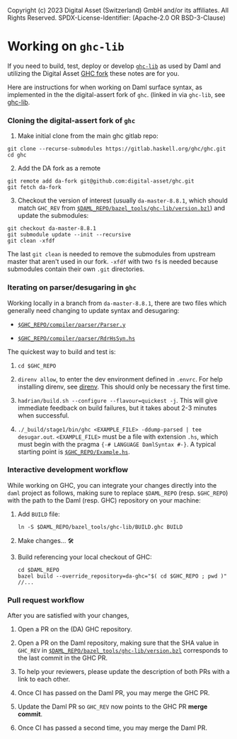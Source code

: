 Copyright (c) 2023 Digital Asset (Switzerland) GmbH and/or its affiliates. All Rights Reserved.
SPDX-License-Identifier: (Apache-2.0 OR BSD-3-Clause)

# Working on `ghc-lib`

If you need to build, test, deploy or develop [`ghc-lib`](https://github.com/digital-asset/ghc-lib) as used by Daml and utilizing the Digital Asset [GHC fork](https://github.com/digital-asset/ghc) these notes are for you.

Here are instructions for when working on Daml surface syntax, as implemented in the the digital-assert fork of `ghc`. (linked in via `ghc-lib`, see [ghc-lib](/bazel_tools/ghc-lib/).

### Cloning the digital-assert fork of `ghc`

1. Make initial clone from the main ghc gitlab repo:
```
git clone --recurse-submodules https://gitlab.haskell.org/ghc/ghc.git
cd ghc
```

2. Add the DA fork as a remote
```
git remote add da-fork git@github.com:digital-asset/ghc.git
git fetch da-fork
```

3. Checkout the version of interest (usually `da-master-8.8.1`, which should match `GHC_REV` from [`$DAML_REPO/bazel_tools/ghc-lib/version.bzl`](https://github.com/digital-asset/daml/blob/main/bazel_tools/ghc-lib/version.bzl)) and update the submodules:
```
git checkout da-master-8.8.1
git submodule update --init --recursive
git clean -xfdf
```

The last `git clean` is needed to remove the submodules from upstream master
that aren't used in our fork. `-xfdf` with two `f`s is needed because
submodules contain their own `.git` directories.

### Iterating on parser/desugaring in `ghc`

Working locally in a branch from `da-master-8.8.1`, there are two files which generally need changing to update syntax and desugaring:

- [`$GHC_REPO/compiler/parser/Parser.y`](https://github.com/digital-asset/ghc/blob/da-master-8.8.1/compiler/parser/Parser.y)

- [`$GHC_REPO/compiler/parser/RdrHsSyn.hs`](https://github.com/digital-asset/ghc/blob/da-master-8.8.1/compiler/parser/RdrHsSyn.hs)

The quickest way to build and test is:

1. `cd $GHC_REPO`

2. `direnv allow`, to enter the dev environment defined in `.envrc`. For help installing direnv, see [direnv](https://direnv.net). This should only be necessary the first time.

3. `hadrian/build.sh --configure --flavour=quickest -j`. This will give immediate feedback on build failures, but it takes about 2-3 minutes when successful.

4. `./_build/stage1/bin/ghc <EXAMPLE_FILE> -ddump-parsed | tee desugar.out`. `<EXAMPLE_FILE>` must be a file with extension `.hs`, which must begin with the pragma `{-# LANGUAGE DamlSyntax #-}`. A typical starting point is [`$GHC_REPO/Example.hs`](https://github.com/digital-asset/ghc/blob/da-master-8.8.1/Example.hs).

### Interactive development workflow

While working on GHC, you can integrate your changes directly into the `daml` project as follows, making sure to replace `$DAML_REPO` (resp. `$GHC_REPO`) with the path to the Daml (resp. GHC) repository on your machine:

1. Add `BUILD` file:
   ```
   ln -S $DAML_REPO/bazel_tools/ghc-lib/BUILD.ghc BUILD
   ```

2. Make changes... 🛠️

3. Build referencing your local checkout of GHC:
   ```
   cd $DAML_REPO
   bazel build --override_repository=da-ghc="$( cd $GHC_REPO ; pwd )" //...
   ```

### Pull request workflow

After you are satisfied with your changes,

1. Open a PR on the (DA) GHC repository.

2. Open a PR on the Daml repository, making sure that the SHA value in `GHC_REV` in [`$DAML_REPO/bazel_tools/ghc-lib/version.bzl`](https://github.com/digital-asset/daml/blob/main/bazel_tools/ghc-lib/version.bzl) corresponds to the last commit in the GHC PR.

3. To help your reviewers, please update the description of both PRs with a link to each other.

4. Once CI has passed on the Daml PR, you may merge the GHC PR.

5. Update the Daml PR so `GHC_REV` now points to the GHC PR **merge commit**.

6. Once CI has passed a second time, you may merge the Daml PR.
